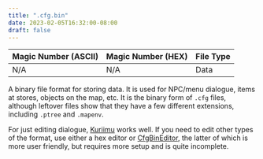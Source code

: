 ```yaml
---
title: ".cfg.bin"
date: 2023-02-05T16:32:00-08:00
draft: false
---
```


| Magic Number (ASCII) | Magic Number (HEX) | File Type |
|----------------------|--------------------|-----------|
| N/A                  | N/A                | Data      |

A binary file format for storing data. It is used for NPC/menu dialogue, items at stores, objects on the map, etc. It is the binary form of `.cfg` files, although leftover files show that they have a few different extensions, including `.ptree` and `.mapenv`.

For just editing dialogue, [Kuriimu](https://github.com/IcySon55/Kuriimu) works well. If you need to edit other types of the format, use either a hex editor or [CfgBinEditor](https://github.com/togenyan/CfgBinEditor), the latter of which is more user friendly, but requires more setup and is quite incomplete.
